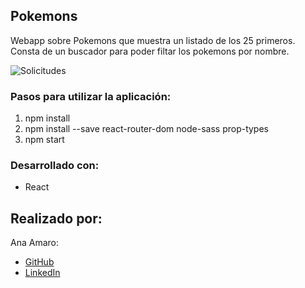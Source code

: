 ## Pokemons

Webapp sobre Pokemons que muestra un listado de los 25 primeros. Consta de un buscador para poder filtar los pokemons por nombre.

![Solicitudes](public/images/pokemons.png)

### Pasos para utilizar la aplicación:

1. npm install
2. npm install --save react-router-dom node-sass prop-types
3. npm start

### Desarrollado con:

- React

## Realizado por:

Ana Amaro:

- [GitHub](https://github.com/AnaAmaro)
- [LinkedIn](https://www.linkedin.com/in/anaamarovazquez/)

